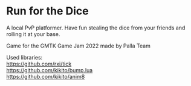 # Run for the Dice
A local PvP platformer. Have fun stealing the dice from your friends and rolling it at your base. 

Game for the GMTK Game Jam 2022 made by Palla Team

Used libraries: <br/>
https://github.com/rxi/tick <br/>
https://github.com/kikito/bump.lua <br/>
https://github.com/kikito/anim8

